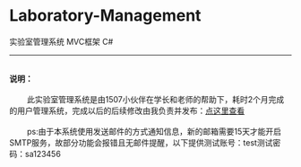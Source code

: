 # Laboratory-Management
实验室管理系统    MVC框架 C#
<br />
<hr /><br />
<strong>说明：</strong>
<br />
<br />
&nbsp;&nbsp;&nbsp;&nbsp;&nbsp;&nbsp;&nbsp;&nbsp;此实验室管理系统是由1507小伙伴在学长和老师的帮助下，耗时2个月完成的用户管理系统，完成以后的后续修改由我负责并发布：<a href="http://123.207.138.14:1507/" target="_blank" >点这里查看</a>
<br /><br />
&nbsp;&nbsp;&nbsp;&nbsp;&nbsp;&nbsp;&nbsp;&nbsp;ps:由于本系统使用发送邮件的方式通知信息，新的邮箱需要15天才能开启SMTP服务，故部分功能会报错且无邮件提醒，以下提供测试账号：test测试密码：sa123456
<br /><br />
